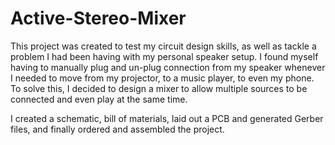 # Active-Stereo-Mixer

This project was created to test my circuit design skills, as well as tackle a problem I had been having with my personal speaker setup.
I found myself having to manually plug and un-plug connection from my speaker whenever I needed to move from my projector, to a music player, to even my phone. To solve this, I decided to design a mixer to allow multiple sources to be connected and even play at the same time.

I created a schematic, bill of materials, laid out a PCB and generated Gerber files, and finally ordered and assembled the project.

